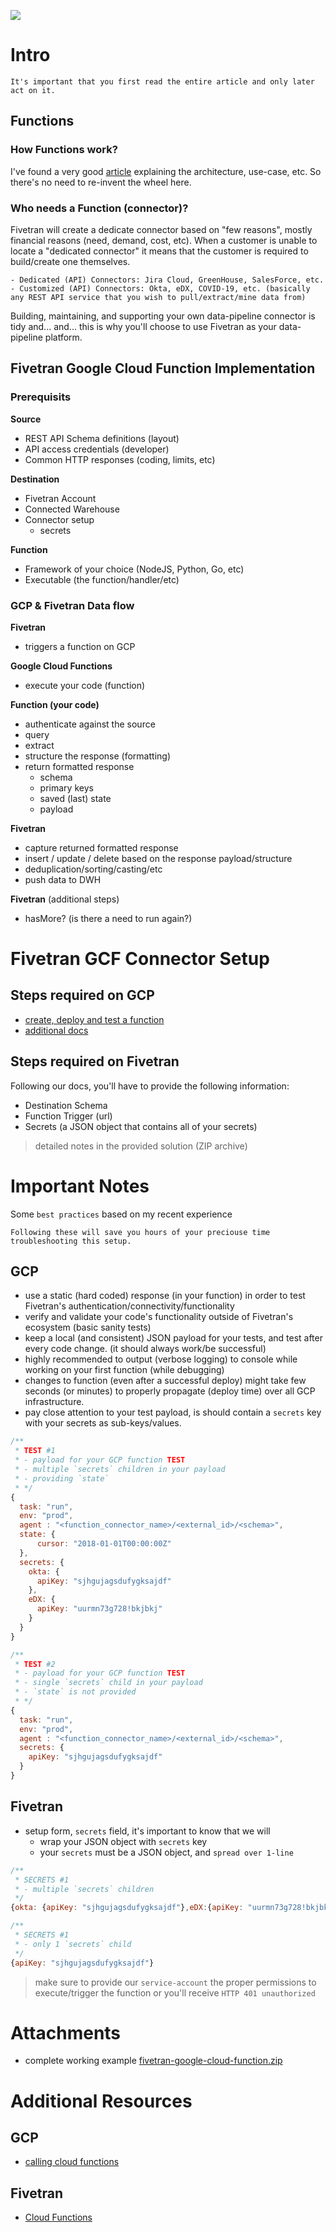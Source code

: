 ![](https://static.slab.com/prod/uploads/ds8zyc5n/posts/images/4k3gGePqOWSqOX3DibKLJ4bV.png)

# Intro
```
It's important that you first read the entire article and only later act on it.
```

## Functions
### How Functions work?

I've found a very good [article](https://medium.com/@iromin/google-cloud-functions-tutorial-what-is-google-cloud-functions-8796fa07fc7a) explaining the architecture, use-case, etc. So there&#39;s no need to re-invent the wheel here.

### Who needs a Function (connector)?

Fivetran will create a dedicate connector based on &quot;few reasons&quot;, mostly financial reasons (need, demand, cost, etc). When a customer is unable to locate a &quot;dedicated connector&quot; it means that the customer is required to build/create one themselves.

```
- Dedicated (API) Connectors: Jira Cloud, GreenHouse, SalesForce, etc.
- Customized (API) Connectors: Okta, eDX, COVID-19, etc. (basically any REST API service that you wish to pull/extract/mine data from)
```

Building, maintaining, and supporting your own data-pipeline connector is tidy and... and... this is why you&#39;ll choose to use Fivetran as your data-pipeline platform.

## Fivetran Google Cloud Function Implementation

### Prerequisits

**Source**
  - REST API Schema definitions (layout)
  - API access credentials (developer)
  - Common HTTP responses (coding, limits, etc)

**Destination**
  - Fivetran Account
  - Connected Warehouse
  - Connector setup
      - secrets

**Function**
  - Framework of your choice (NodeJS, Python, Go, etc)
  - Executable (the function/handler/etc)

### GCP & Fivetran Data flow

**Fivetran**
- triggers a function on GCP

**Google Cloud Functions**
- execute your code (function)

**Function (your code)**
- authenticate against the source
- query
- extract
- structure the response (formatting)
- return formatted response
    - schema
    - primary keys
    - saved (last) state
    - payload

**Fivetran**
- capture returned formatted response
- insert / update / delete based on the response payload/structure
- deduplication/sorting/casting/etc
- push data to DWH

**Fivetran** (additional steps)
- hasMore? (is there a need to run again?)

# Fivetran GCF Connector Setup

## Steps required on GCP

- [create, deploy and test a function](https://cloud.google.com/functions/docs/quickstart-console)
- [additional docs](https://cloud.google.com/functions/docs)

## Steps required on Fivetran

Following our docs, you'll have to provide the following information:
- Destination Schema
- Function Trigger (url)
- Secrets (a JSON object that contains all of your secrets)
> detailed notes in the provided solution (ZIP archive)

# Important Notes
Some `best practices` based on my recent experience
```
Following these will save you hours of your preciouse time troubleshooting this setup.
```

## GCP
- use a static (hard coded) response (in your function) in order to test Fivetran's authentication/connectivity/functionality
- verify and validate your code's functionality outside of Fivetran's ecosystem (basic sanity tests)
- keep a local (and consistent) JSON payload for your tests, and test after every code change. (it should always work/be successful)
- highly recommended to output (verbose logging) to console while working on your first function (while debugging)
- changes to function (even after a successful deploy) might take few seconds (or minutes) to properly propagate (deploy time) over all GCP infrastructure.
- pay close attention to your test payload, is should contain a `secrets` key with your secrets as sub-keys/values.

```js
/**
 * TEST #1
 * - payload for your GCP function TEST
 * - multiple `secrets` children in your payload
 * - providing `state`
 * */
{
  task: "run",
  env: "prod",
  agent : "<function_connector_name>/<external_id>/<schema>",
  state: {
      cursor: "2018-01-01T00:00:00Z"
  },
  secrets: {
    okta: {
      apiKey: "sjhgujagsdufygksajdf"
    },
    eDX: {
      apiKey: "uurmn73g728!bkjbkj"
    }
  }
}

/**
 * TEST #2
 * - payload for your GCP function TEST
 * - single `secrets` child in your payload
 * - `state` is not provided
 * */
{
  task: "run",
  env: "prod",
  agent : "<function_connector_name>/<external_id>/<schema>",
  secrets: {
    apiKey: "sjhgujagsdufygksajdf"
  }
}
```

## Fivetran

- setup form, `secrets` field, it&#39;s important to know that we will
    - wrap your JSON object with `secrets` key
    - your `secrets` must be a JSON object, and `spread over 1-line`

```js
/**
 * SECRETS #1
 * - multiple `secrets` children
 */
{okta: {apiKey: "sjhgujagsdufygksajdf"},eDX:{apiKey: "uurmn73g728!bkjbkj"}}

/**
 * SECRETS #1
 * - only 1 `secrets` child
 */
{apiKey: "sjhgujagsdufygksajdf"}
```

> make sure to provide our `service-account` the proper permissions to execute/trigger the function or you'll receive `HTTP 401 unauthorized`


# Attachments

- complete working example [fivetran-google-cloud-function.zip](../resources/fivetran-google-cloud-function.zip)

# Additional Resources

## GCP

- [calling cloud functions](https://cloud.google.com/functions/docs/calling)

## Fivetran

- [Cloud Functions](https://fivetran.com/docs/functions#functions)
